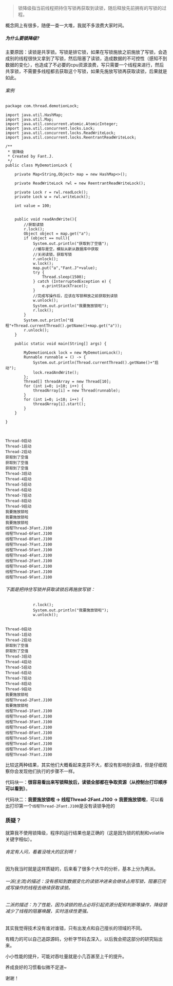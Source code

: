 >锁降级指当前线程把持住写锁再获取到读锁，随后释放先前拥有的写锁的过程。

概念网上有很多，随便一查一大堆，我就不多浪费大家时间。

##### 为什么要锁降级?
主要原因：读锁是共享锁。写锁是排它锁，如果在写锁施放之前施放了写锁，会造成别的线程很快又拿到了写锁，然后阻塞了读锁，造成数据的不可控性（感知不到数据的变化），也造成了不必要的cpu资源浪费，写只需要一个线程来进行，然后共享锁，不需要多线程都去获取这个写锁，如果先施放写锁再获取读锁，后果就是如此。


###### 案例

```
package com.thread.demotionLock;

import java.util.HashMap;
import java.util.Map;
import java.util.concurrent.atomic.AtomicInteger;
import java.util.concurrent.locks.Lock;
import java.util.concurrent.locks.ReadWriteLock;
import java.util.concurrent.locks.ReentrantReadWriteLock;

/**
 * 锁降级
 * Created by Fant.J.
 */
public class MyDemotionLock {

    private Map<String,Object> map = new HashMap<>();

    private ReadWriteLock rwl = new ReentrantReadWriteLock();

    private Lock r = rwl.readLock();
    private Lock w = rwl.writeLock();

    int value = 100;


    public void readAndWrite(){
        //获取读锁
        r.lock();
        Object object = map.get("a");
        if (object == null){
            System.out.println("获取到了空值");
            //缓存是空，模拟从新从数据库中获取
            //关闭读锁，获取写锁
            r.unlock();
            w.lock();
            map.put("a","Fant.J"+value);
            try {
                Thread.sleep(1500);
            } catch (InterruptedException e) {
                e.printStackTrace();
            }
            //完成写操作后，应该在写锁释放之前获取到读锁
            w.unlock();
            System.out.println("我要施放锁啦");
            r.lock();
        }
        System.out.println("线程"+Thread.currentThread().getName()+map.get("a"));
        r.unlock();
    }

    public static void main(String[] args) {

        MyDemotionLock lock = new MyDemotionLock();
        Runnable runnable = () -> {
            System.out.println(Thread.currentThread().getName()+"启动");
            lock.readAndWrite();
        };
        Thread[] threadArray = new Thread[10];
        for (int i=0; i<10; i++) {
            threadArray[i] = new Thread(runnable);
        }
        for (int i=0; i<10; i++) {
            threadArray[i].start();
        }
    }

}



Thread-0启动
Thread-1启动
Thread-2启动
获取到了空值
获取到了空值
获取到了空值
Thread-3启动
Thread-4启动
Thread-5启动
Thread-6启动
Thread-7启动
Thread-8启动
Thread-9启动
我要施放锁啦
我要施放锁啦
我要施放锁啦
线程Thread-3Fant.J100
线程Thread-6Fant.J100
线程Thread-8Fant.J100
线程Thread-7Fant.J100
线程Thread-5Fant.J100
线程Thread-4Fant.J100
线程Thread-2Fant.J100
线程Thread-0Fant.J100
线程Thread-1Fant.J100
线程Thread-9Fant.J100
```

###### 下面是把持住写锁并获取读锁后再施放写锁：

```
            r.lock();
            System.out.println("我要施放锁啦");
            w.unlock();


Thread-0启动
Thread-1启动
Thread-2启动
获取到了空值
获取到了空值
Thread-3启动
Thread-4启动
Thread-5启动
Thread-6启动
Thread-7启动
Thread-8启动
Thread-9启动
我要施放锁啦
线程Thread-2Fant.J100
我要施放锁啦
线程Thread-1Fant.J100
线程Thread-0Fant.J100
线程Thread-3Fant.J100
线程Thread-6Fant.J100
线程Thread-8Fant.J100
线程Thread-5Fant.J100
线程Thread-4Fant.J100
线程Thread-9Fant.J100
线程Thread-7Fant.J100
```
比较这两种结果，其实他们大概看起来差异不大，都没有影响到读值，但是仔细观察你会发现他们执行的步骤不一样。

代码块一：**很容易看出来写锁释放后，读锁全部都在争取资源（从控制台打印顺序可以看到）**。

代码块二：**我要施放锁啦 -> 线程Thread-2Fant.J100 -> 我要施放锁啦**，可以看出打印第一个`线程Thread-2Fant.J100`是没有读锁争抢的


### 质疑？

就算我不使用锁降级，程序的运行结果也是正确的（这是因为锁的机制和volatile关键字相似）。

###### 肯定有人问，看着没啥大的区别啊！
因为我当时就是这样质疑的，后来看了很多个大牛的分析，基本上分为两派。
###### 一派(主流)的描述：没有感知到数据变化的读锁冲进来会继续占用写锁，阻塞已完成写操作的线程去继续获取读锁。
###### 二派的描述：为了性能，因为读锁的抢占必将引起资源分配和判断等操作，降级锁减少了线程的阻塞唤醒，实时连续性更强。


其实我觉得技术没有谁对谁错，只有出发点和自己擅长的领域的不同。

有精力的可以自己追踪源码，分析字节码去深入，以后我会把这部分的研究贴出来。

小小性能的提升，可能对吞吐量就是小几百甚至上千的提升。

养成良好的习惯看似微不足道~

谢谢！

